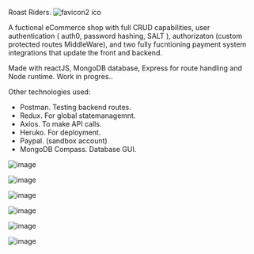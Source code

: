 Roast Riders. ![favicon2 ico](https://user-images.githubusercontent.com/89990638/166857209-82ebb738-df75-4a11-b735-849385907a56.png)


A fuctional eCommerce shop with full CRUD capabilities, user authentication ( auth0, password hashing, SALT ), authorizaton (custom protected routes MiddleWare), and  two fully fucntioning payment system integrations that update the front and backend. 

Made with reactJS, MongoDB database, Express for route handling and Node runtime. 
Work in progres.. 

Other technologies used:
  * Postman. Testing backend routes.
  * Redux. For global statemanagemnt. 
  * Axios. To make API calls. 
  * Heruko. For deployment. 
  * Paypal. (sandbox account)
  * MongoDB Compass. Database GUI. 
 
![image](https://user-images.githubusercontent.com/89990638/164913311-79de501e-cdfc-489b-8ad5-1f029b38eba3.png)

![image](https://user-images.githubusercontent.com/89990638/165877279-22894064-5cb5-449f-ac8d-3babc76c93c2.png)

![image](https://user-images.githubusercontent.com/89990638/166857286-c3f46878-8ae1-4e26-a808-1bd67b18c426.png)

![image](https://user-images.githubusercontent.com/89990638/169661618-495bb172-522e-4f43-a46c-2d3b3a678543.png)

![image](https://user-images.githubusercontent.com/89990638/169661706-94dc9449-a6a0-4109-8cd5-9a86ec4ce90b.png)

![image](https://user-images.githubusercontent.com/89990638/169720677-320148ff-4a04-4361-afa3-eb3450751ef0.png)


